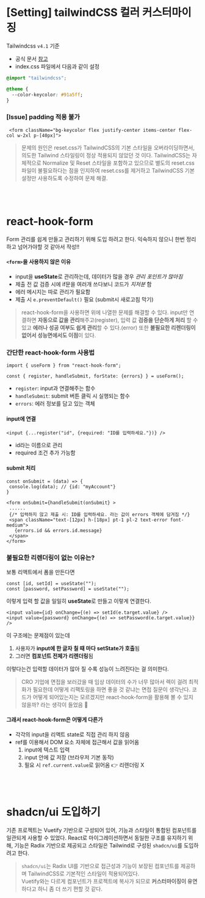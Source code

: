 # [Setting] tailwindCSS 컬러 커스터마이징

 Tailwindcss `v4.1` 기준
 - 공식 문서 [참고](https://tailwindcss.com/docs/colors#using-a-custom-palette)
 - index.css 파일에서 다음과 같이 설정
```css
@import "tailwindcss";

@theme {
  --color-keycolor: #91a5ff;
}
```
### [Issue] padding 적용 불가

```tsx
 <form className="bg-keycolor flex justify-center items-center flex-col w-2xl p-[40px]">
```
> 문제의 원인은 reset.css가 TailwindCSS의 기본 스타일을 오버라이딩하면서, 의도한 Tailwind 스타일링이 정상 적용되지 않았던 것 이다. TailwindCSS는 자체적으로 Normalize 및 Reset 스타일을 포함하고 있으므로 별도의 reset.css 파일이 불필요하다는 점을 인지하여 reset.css를 제거하고 TailwindCSS 기본 설정만 사용하도록 수정하여 문제 해결.

<br/>
<br/>

# react-hook-form
Form 관리를 쉽게 만들고 관리하기 위해 도입 하려고 한다. 익숙하지 않으니 한번 정리하고 넘어가야할 것 같아서 작성!!

#### `<form>`을 사용하지 않은 이유
- input을 **useState**로 관리하는데, 데이터가 많을 경우 _관리 포인트가 많아짐_
- 제출 전 값 검증 시에 if문을 여러개 쓰다보니 코드가 _지저분_ 함
- 에러 메시지는 따로 관리가 필요함
- 제출 시 `e.preventDefault()` 필요 (submit시 새로고침 막기)

> react-hook-form을 사용하면 위에 나열한 문제를 해결할 수 있다. input만 연결하면 **자동으로 값을 관리**해주고(register), 입력 값 **검증을 단순하게 처리** 할 수 있고 **에러나 성공 여부도 쉽게 관리**할 수 있다.(error) 또한 **불필요한 리렌더링이 없어서 성능면에서도 이점**이 있다.

### 간단한 react-hook-form 사용법

``` tsx
import { useForm } from "react-hook-form";

const { register, handleSubmit, forState: {errors} } = useForm();
```
- `register`: input과 연결해주는 함수
- `handleSubmit`: submit 버튼 클릭 시 실행되는 함수
- `errors`: 에러 정보를 담고 있는 객체

#### input에 연결
```tsx
<input {...register("id", {required: "ID를 입력하세요."})} /> 
```
- id라는 이름으로 관리
- required 조건 추가 가능함

#### submit 처리
```tsx
const onSubmit = (data) => {
 console.log(data); // {id: "myAccount"}
}

<form onSubmit={handleSubmit(onSubmit} >
 ......
 {/* 입력하지 않고 제출 시: ID를 입력하세요. 라는 값이 errors 객체에 담겨짐 */}
 <span className="text-[12px] h-[18px] pt-1 pl-2 text-error font-medium">
   {errors.id && errors.id.message} 
 </span>
</form>
```

### 불필요한 리렌더링이 없는 이유는?

보통 리액트에서 폼을 만든다면
```tsx
const [id, setId] = useState("");
const [password, setPassword] = useState("");
```
이렇게 입력 할 값을 일일히 **useState**로 만들고 이렇게 연결한다.
```tsx
<input value={id} onChange={(e) => setId(e.target.value} />
<input value={password} onChange={(e) => setPassword(e.target.value}} />
```
이 구조에는 문제점이 있는데
1. 사용자가 **input에 한 글자 칠 때 마다 setState가 호출**됨
2. 그러면 **컴포넌트 전체가 리렌더링**됨

이렇다는건 입력할 데이터가 많아 질 수록 성능이 느려진다는 걸 의미한다. 
> CRO 기업에 면접을 보러갔을 때 임상 데이터의 수가 너무 많아서 렉이 걸려 최적화가 필요한데 어떻게 리팩토링을 하면 좋을 것 같냐는 면접 질문이 생각난다. 코드가 어떻게 되어있는지는 모르겠지만 react-hook-form을 활용해 볼 수 있지 않을까? 라는 생각이 들었음 👀

#### 그래서 react-hook-form은 어떻게 다른가
- 각각의 input을 리액트 state로 직접 관리 하지 않음
- ref를 이용해서 DOM 요소 자체에 접근해서 값을 읽어옴
  1. input에 텍스트 입력
  2. input 안에 값 저장 (브라우저 기본 동작)
  3. 필요 시 `ref.current.value`로 읽어옴 👉 리렌더링 X

<br/>
<br/>

 
# shadcn/ui 도입하기

기존 프로젝트는 Vuetify 기반으로 구성되어 있어, 기능과 스타일이 통합된 컴포넌트를 일관되게 사용할 수 있었다. React로 마이그레이션하면서 동일한 구조를 유지하기 위해, 기능은 Radix 기반으로 제공되고 스타일은 Tailwind로 구성된 `shadcn/ui`를 도입하려고 한다.

> `shadcn/ui`는 Radix UI를 기반으로 접근성과 기능이 보장된 컴포넌트를 제공하며 TailwindCSS로 기본적인 스타일이 적용되어있다. <br/>Vuetify와는 다르게 컴포넌트가 프로젝트에 복사가 되므로 **커스터마이징이 유연**하다고 하니 좀 더 쓰기 편할 것 같다.

